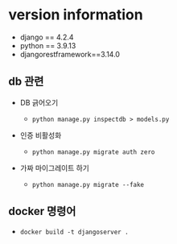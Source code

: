 # version information
* django == 4.2.4
* python == 3.9.13
* djangorestframework==3.14.0

## db 관련

* DB 긁어오기
  * `python manage.py inspectdb > models.py`

* 인증 비활성화
  * `python manage.py migrate auth zero`
* 가짜 마이그레이트 하기
  * `python manage.py migrate --fake`


## docker 명령어
  * `docker build -t djangoserver .`